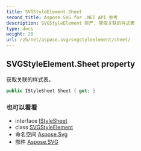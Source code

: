 ```yaml
---
title: SVGStyleElement.Sheet
second_title: Aspose.SVG for .NET API 参考
description: SVGStyleElement 财产. 获取关联的样式表
type: docs
weight: 20
url: /zh/net/aspose.svg/svgstyleelement/sheet/
---
```

## SVGStyleElement.Sheet property

获取关联的样式表。

```csharp
public IStyleSheet Sheet { get; }
```

### 也可以看看

* interface [IStyleSheet](../../../aspose.svg.dom.css/istylesheet/)
* class [SVGStyleElement](../)
* 命名空间 [Aspose.Svg](../../svgstyleelement/)
* 部件 [Aspose.SVG](../../../)


